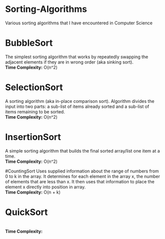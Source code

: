 # Sorting-Algorithms
Various sorting algorithms that I have encountered in Computer Science

# BubbleSort
The simplest sorting algorithm that works by repeatedly swapping the adjacent elements if they are in wrong order (aka sinking sort).
<br>
<b>Time Complexity:</b> O(n^2)

# SelectionSort
A sorting algorithm (aka in-place comparison sort). Algorithm divides the input into two parts: a sub-list of items already sorted and a sub-list of items remaining to be sorted.
<br>
<b>Time Complexity:</b> O(n^2)

# InsertionSort
A simple sorting algorithm that builds the final sorted array/list one item at a time. 
<br>
<b>Time Complexity:</b> O(n^2)

#CountingSort
Uses supplied information about the range of numbers from 0 to k in the array. 
It determines for each element in the array x, the number of elements that are less than x.
It then uses that information to place the element x directly into position in array.
<br>
<b>Time Complexity:</b> O(n + k)

# QuickSort
<br>
<b>Time Complexity:</b> 
